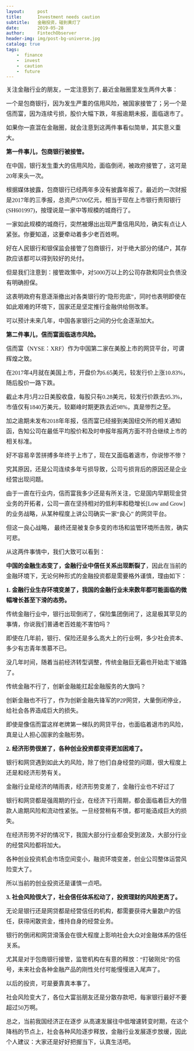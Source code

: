 ```yaml
---
layout:     post
title:      Investment needs caution
subtitle:   金融投资，碰到黄灯了
date:       2019-05-28
author:     FintechObserver
header-img: img/post-bg-universe.jpg
catalog: true
tags:
    -  finance
    -  invest
    -  caution
    -  future
---
```

<section data-role="outer" label="Powered by 135editor.com" style="font-size:16px;"><section data-role="outer" label="Powered by 135editor.com" style="font-size:16px;"><p style="margin-bottom: 10px; line-height: 1.75em; margin-top: 10px;"></p><p style="line-height: 1.75em; margin-bottom: 10px; margin-top: 10px;"><span style="font-family: 微软雅黑, &quot;Microsoft YaHei&quot;;">关注金融行业的朋友，一定注意到了, 最近金融圈里发生两件大事：</span></p><p style="line-height: 1.75em; margin-bottom: 10px; margin-top: 10px;"><span style="font-family: 微软雅黑, &quot;Microsoft YaHei&quot;;">一个是包商银行，因为发生严重的信用风险，被国家接管了；另一个是信而富，因为连续亏损，股价大幅下跌，年报逾期未报，面临退市了。<br></span></p><p style="line-height: 1.75em; margin-bottom: 10px; margin-top: 10px;"><span style="font-family: 微软雅黑, &quot;Microsoft YaHei&quot;;">如果你一直混在金融圈，就会注意到这两件事看似简单，其实意义重大。</span></p><p style="line-height: 1.75em; margin-bottom: 10px; margin-top: 10px;"><strong><span style="font-family: 微软雅黑, &quot;Microsoft YaHei&quot;;">第一件事儿，包商银行被接管。</span></strong></p><p style="line-height: 1.75em; margin-bottom: 10px; margin-top: 10px;"><span style="font-family: 微软雅黑, &quot;Microsoft YaHei&quot;;">在中国，银行发生重大的信用风险，面临倒闭，被政府接管了，这可是20年来头一次。<br></span></p><p style="line-height: 1.75em; margin-bottom: 10px; margin-top: 10px;"><span style="font-family: 微软雅黑, &quot;Microsoft YaHei&quot;;">根据媒体披露，包商银行已经两年多没有披露年报了。最近的一次财报是2017年的三季报，总资产5700亿元，相当于现在上市银行贵阳银行(SH601997)，按理说是一家中等规模的城商行了。<br></span></p><p style="line-height: 1.75em; margin-bottom: 10px; margin-top: 10px;"><span style="font-family: 微软雅黑, &quot;Microsoft YaHei&quot;;">一家如此规模的城商行，突然被爆出出现严重信用风险，确实有点让人紧张。你要知道，这要牵动着多少老百姓啊。<br></span></p><p style="line-height: 1.75em; margin-bottom: 10px; margin-top: 10px;"><span style="font-family: 微软雅黑, &quot;Microsoft YaHei&quot;;">好在人民银行和银保监会接管了包商银行，对于绝大部分的储户，其存款应该都可以得到较好的兑付。</span></p><p style="line-height: 1.75em; margin-bottom: 10px; margin-top: 10px;"><span style="font-family: 微软雅黑, &quot;Microsoft YaHei&quot;;">但是我们注意到：接管政策中，对5000万以上的公司存款和同业负债没有明确担保。</span></p><p style="line-height: 1.75em; margin-bottom: 10px; margin-top: 10px;"><span style="font-family: 微软雅黑, &quot;Microsoft YaHei&quot;;">这表明政府有意逐渐撤出对各类银行的“隐形兜底”，同时也表明即使在如此艰难的环境下，国家还是坚定推行金融供给侧改革。</span></p><p style="line-height: 1.75em; margin-bottom: 10px; margin-top: 10px;"><span style="font-family: 微软雅黑, &quot;Microsoft YaHei&quot;;">可以预计未来几年，中国各家银行之间的分化会逐渐加大。</span></p><p style="line-height: 1.75em; margin-bottom: 10px; margin-top: 10px;"><strong><span style="font-family: 微软雅黑, &quot;Microsoft YaHei&quot;;">第二件事儿，信而富面临退市风险。</span></strong></p><p style="line-height: 1.75em; margin-bottom: 10px; margin-top: 10px;"><span style="font-family: 微软雅黑, &quot;Microsoft YaHei&quot;;">信而富（NYSE：XRF）作为中国第二家在美股上市的网贷平台，可谓辉煌之致。<br></span></p><p style="line-height: 1.75em; margin-bottom: 10px; margin-top: 10px;"><span style="font-family: 微软雅黑, &quot;Microsoft YaHei&quot;;">在2017年4月就在美国上市，开盘价为6.65美元，较发行价上涨10.83%，随后股价一路下跌。</span></p><p style="line-height: 1.75em; margin-bottom: 10px; margin-top: 10px;"><span style="font-family: 微软雅黑, &quot;Microsoft YaHei&quot;;">截止本月5月22日美股收盘，每股只有0.28美元，较发行价跌去95.3%，市值仅有1840万美元，较巅峰时期更跌去近98%，真是惨烈之至。</span></p><p style="line-height: 1.75em; margin-bottom: 10px; margin-top: 10px;"><span style="font-family: 微软雅黑, &quot;Microsoft YaHei&quot;;">加之逾期未发布2018年年报，信而富已经接到美国纽交所的相关通知函，告知公司在最低平均股价和及时申报年报两方面不符合继续上市的相关标准。<br></span></p><p style="line-height: 1.75em; margin-bottom: 10px; margin-top: 10px;"><span style="font-family: 微软雅黑, &quot;Microsoft YaHei&quot;;">好不容易辛苦拼搏多年终于上市了，现在又面临着退市，你说惨不惨？<br></span></p><p style="line-height: 1.75em; margin-bottom: 10px; margin-top: 10px;"><span style="font-family: 微软雅黑, &quot;Microsoft YaHei&quot;;">究其原因，还是公司连续多年亏损导致，公司亏损背后的原因还是企业经营出现问题。<br></span></p><p style="line-height: 1.75em; margin-bottom: 10px; margin-top: 10px;"><span style="font-family: 微软雅黑, &quot;Microsoft YaHei&quot;;">由于一直在行业内，信而富我多少还是有所关注，它是国内早期现金贷业务的开拓者，公司一直在坚持相对的低利率和稳增长[Low and Grow]的业务战略，从某种程度上讲公司确实一家“良心” 的网贷平台。</span></p><p style="line-height: 1.75em; margin-bottom: 10px; margin-top: 10px;"><span style="font-family: 微软雅黑, &quot;Microsoft YaHei&quot;;">但这一良心战略， 最终还是被复杂多变的市场和监管环境所击败，确实可悲。</span></p><p style="line-height: 1.75em; margin-bottom: 10px; margin-top: 10px;"><span style="font-family: 微软雅黑, &quot;Microsoft YaHei&quot;;">从这两件事情中，我们大致可以看到：</span></p><p style="line-height: 1.75em; margin-bottom: 10px; margin-top: 10px;"><span style="font-family: 微软雅黑, &quot;Microsoft YaHei&quot;;"><strong>中国的金融生态变了，金融行业中信任关系出现断裂了</strong>，因此在当前的金融环境下，无论何种形式的金融投资都是需要格外谨慎，理由如下：</span></p><p style="line-height: 1.75em; margin-bottom: 10px; margin-top: 10px;"><strong><span style="font-family: 微软雅黑, &quot;Microsoft YaHei&quot;;">1. 金融行业生存环境变差了，我国的金融行业未来数年都可能面临的微幅增长甚至下滑的态势。</span></strong></p><p style="line-height: 1.75em; margin-bottom: 10px; margin-top: 10px;"><span style="font-family: 微软雅黑, &quot;Microsoft YaHei&quot;;">传统金融行业中，银行出现倒闭了，保险集团倒闭了，这是极其罕见的事情，你说我们普通老百姓能不害怕吗？<br></span></p><p style="line-height: 1.75em; margin-bottom: 10px; margin-top: 10px;"><span style="font-family: 微软雅黑, &quot;Microsoft YaHei&quot;;">即使在几年前，银行、保险还是多么高大上的行业啊，多少社会资本、多少有志青年羡慕不已。</span></p><p style="line-height: 1.75em; margin-bottom: 10px; margin-top: 10px;"><span style="font-family: 微软雅黑, &quot;Microsoft YaHei&quot;;">没几年时间，随着当前经济转型调整，传统金融巨无霸也开始走下坡路了。</span></p><p style="line-height: 1.75em; margin-bottom: 10px; margin-top: 10px;"><span style="font-family: 微软雅黑, &quot;Microsoft YaHei&quot;;">传统金融不行了，创新金融能扛起金融服务的大旗吗？</span></p><p style="line-height: 1.75em; margin-bottom: 10px; margin-top: 10px;"><span style="font-family: 微软雅黑, &quot;Microsoft YaHei&quot;;">创新金融也不行了，作为创新金融先锋军的P2P网贷，大量倒闭停业，给社会各界造成巨大的损失。</span></p><p style="line-height: 1.75em; margin-bottom: 10px; margin-top: 10px;"><span style="font-family: 微软雅黑, &quot;Microsoft YaHei&quot;;">即使是像信而富这样老牌第一梯队的网贷平台，也面临着退市的风险，真是让人担心国家的金融形势。</span></p><p style="line-height: 1.75em; margin-bottom: 10px; margin-top: 10px;"><strong><span style="font-family: 微软雅黑, &quot;Microsoft YaHei&quot;;">2. 经济形势很差了，各种创业投资都变得更加困难了。</span></strong><span style="font-family: 微软雅黑, &quot;Microsoft YaHei&quot;;"><br></span></p><p style="line-height: 1.75em; margin-bottom: 10px; margin-top: 10px;"><span style="font-family: 微软雅黑, &quot;Microsoft YaHei&quot;;">银行和网贷遇到如此大的风险，除了他们自身经营的问题，很大程度上还是和经济形势有关。</span></p><p style="line-height: 1.75em; margin-bottom: 10px; margin-top: 10px;"><span style="font-family: 微软雅黑, &quot;Microsoft YaHei&quot;;">金融行业是经济的晴雨表，经济形势变差了，金融行业也不好过了</span></p><p style="line-height: 1.75em; margin-bottom: 10px; margin-top: 10px;"><span style="font-family: 微软雅黑, &quot;Microsoft YaHei&quot;;">银行和网贷都是强周期的行业，在经济下行周期，都会面临着巨大的借款人逾期风险和流动性紧张。</span><span style="caret-color: red; font-family: 微软雅黑, &quot;Microsoft YaHei&quot;;">一旦经营稍有不慎，都可能造成巨大的损失。</span></p><p style="line-height: 1.75em; margin-bottom: 10px; margin-top: 10px;"><span style="font-family: 微软雅黑, &quot;Microsoft YaHei&quot;;">在经济形势不好的情况下，我国大部分行业都会受到波及，大部分行业的经营风险都将加大。</span></p><p style="line-height: 1.75em; margin-bottom: 10px; margin-top: 10px;"><span style="font-family: 微软雅黑, &quot;Microsoft YaHei&quot;;">各种创业投资机会市场空间变小，融资环境变差，创业公司整体运营风险变大了。<br></span></p><p style="line-height: 1.75em; margin-bottom: 10px; margin-top: 10px;"><span style="font-family: 微软雅黑, &quot;Microsoft YaHei&quot;;">所以当前的创业投资还是谨慎一点吧。</span></p><p style="line-height: 1.75em; margin-bottom: 10px; margin-top: 10px;"><strong><span style="font-family: 微软雅黑, &quot;Microsoft YaHei&quot;;">3. 社会风险很大了，社会信任体系松动了，投资理财的风险更高了。</span></strong><span style="font-family: 微软雅黑, &quot;Microsoft YaHei&quot;;"><br></span></p><p style="line-height: 1.75em; margin-bottom: 10px; margin-top: 10px;"><span style="font-family: 微软雅黑, &quot;Microsoft YaHei&quot;;">无论是银行还是网贷都是经营信任的机构，都需要获得大量散户的信任，获得闲散资金，维持自身的经营业务。<br></span></p><p style="line-height: 1.75em; margin-bottom: 10px; margin-top: 10px;"><span style="font-family: 微软雅黑, &quot;Microsoft YaHei&quot;;">银行的倒闭和网贷滑落会在很大程度上影响社会大众对金融体系的信任关系。</span></p><p style="line-height: 1.75em; margin-bottom: 10px; margin-top: 10px;"><span style="font-family: 微软雅黑, &quot;Microsoft YaHei&quot;;">尤其是对于包商银行接管，监管机构在有意的释放：“打破刚兑”的信号，未来社会各种金融产品的刚性兑付可能慢慢进入尾声了。</span></p><p style="line-height: 1.75em; margin-bottom: 10px; margin-top: 10px;"><span style="font-family: 微软雅黑, &quot;Microsoft YaHei&quot;;">以后的投资，可是要靠真本事了。</span></p><p style="line-height: 1.75em; margin-bottom: 10px; margin-top: 10px;"><span style="font-family: 微软雅黑, &quot;Microsoft YaHei&quot;;">社会风险变大了，各位大富翁朋友还是分散存款吧，每家银行最好不要超过50万啊。</span></p><p style="line-height: 1.75em; margin-bottom: 10px; margin-top: 10px;"><span style="font-family: 微软雅黑, &quot;Microsoft YaHei&quot;;">总之，当前我国经济正在逐步 从高速发展往中低增速转变时期，在这个降档的节点上，社会各种风险逐步释放，金融行业发展逐步放缓，因此个人建议：大家还是好好把握当下，认真生活吧。</span></p><p style="margin-bottom: 10px; color: rgb(102, 102, 102); font-size: 15px; text-align: center; line-height: 1.75em; letter-spacing: 1px; margin-top: 5px; font-family: -apple-system-font, BlinkMacSystemFont, &quot;Helvetica Neue&quot;, &quot;PingFang SC&quot;, &quot;Hiragino Sans GB&quot;, &quot;Microsoft YaHei UI&quot;, &quot;Microsoft YaHei&quot;, Arial, sans-serif;"></p><p><br></p></section></section>
